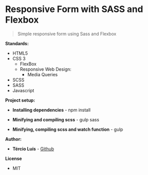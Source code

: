 # Responsive Form with SASS and Flexbox

> Simple responsive form using Sass and Flexbox

__Standards:__

- HTML5 
- CSS 3
    - FlexBox
    - Responsive Web Design:
        - Media Queries
- SCSS
- SASS
- Javascript


__Project setup:__

* **Installing dependencies** - npm install

* **Minifying and compiling scss** - gulp sass

* **Minifying, compiling scss and watch function** - gulp


__Author:__

* **Tércio Luís** - [Github](https://github.com/tluis9)

__License__

* MIT
